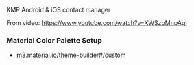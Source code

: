KMP Android & iOS contact manager

From video:
https://www.youtube.com/watch?v=XWSzbMnpAgI


### Material Color Palette Setup
- m3.material.io/theme-builder#/custom
